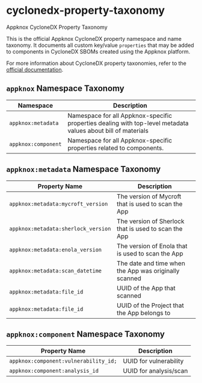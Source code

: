 # cyclonedx-property-taxonomy
Appknox CycloneDX Property Taxonomy


This is the official Appknox CycloneDX property namespace and name taxonomy. It documents all custom key/value `properties` that may be added to components in CycloneDX SBOMs created using the Appknox platform.

For more information about CycloneDX property taxonomies, refer to the [official documentation](https://github.com/CycloneDX/cyclonedx-property-taxonomy).

## `appknox` Namespace Taxonomy

| Namespace             | Description                                                                                                    |
| --------------------- | -------------------------------------------------------------------------------------------------------------- |
| `appknox:metadata`    | Namespace for all Appknox-specific properties dealing with top-level metadata values about bill of materials   |
| `appknox:component`   | Namespace for all Appknox-specific properties related to components.                                           |

## `appknox:metadata` Namespace Taxonomy

| Property Name                             | Description                                            |
| ----------------------------------------- | ------------------------------------------------------ |
| `appknox:metadata:mycroft_version`        | The version of Mycroft that is used to scan the App    |
| `appknox:metadata:sherlock_version`       | The version of Sherlock that is used to scan the App   |
| `appknox:metadata:enola_version`          | The version of Enola that is used to scan the App      |
| `appknox:metadata:scan_datetime`          | The date and time when the App was originally scanned  |
| `appknox:metadata:file_id`                | UUID of the App that scanned                           |
| `appknox:metadata:file_id`                | UUID of the Project that the App belongs to            |

## `appknox:component` Namespace Taxonomy

| Property Name                          | Description                             |
| -------------------------------------- | --------------------------------------- |
| `appknox:component:vulnerability_id;`  | UUID for vulnerability                  |
| `appknox:component:analysis_id`        | UUID for analysis/scan                  |

